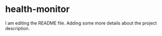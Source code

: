 # health-monitor
I am editing the README file. Adding some more details about the project description.
